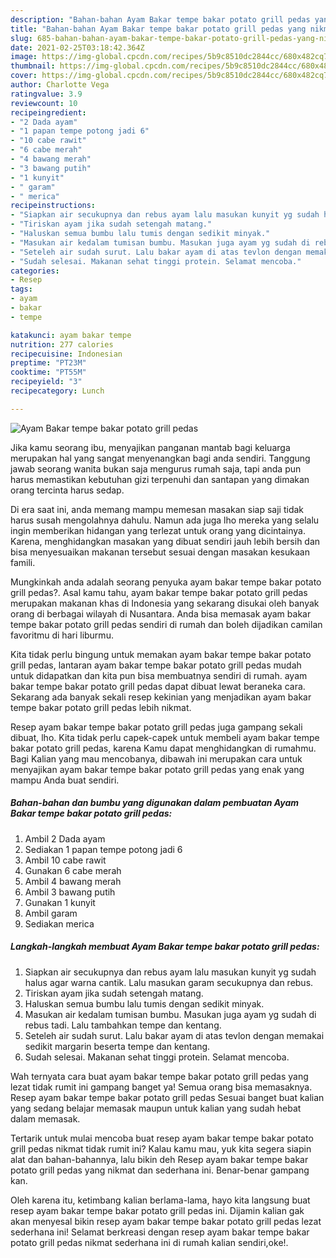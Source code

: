```yaml
---
description: "Bahan-bahan Ayam Bakar tempe bakar potato grill pedas yang nikmat Untuk Jualan"
title: "Bahan-bahan Ayam Bakar tempe bakar potato grill pedas yang nikmat Untuk Jualan"
slug: 685-bahan-bahan-ayam-bakar-tempe-bakar-potato-grill-pedas-yang-nikmat-untuk-jualan
date: 2021-02-25T03:18:42.364Z
image: https://img-global.cpcdn.com/recipes/5b9c8510dc2844cc/680x482cq70/ayam-bakar-tempe-bakar-potato-grill-pedas-foto-resep-utama.jpg
thumbnail: https://img-global.cpcdn.com/recipes/5b9c8510dc2844cc/680x482cq70/ayam-bakar-tempe-bakar-potato-grill-pedas-foto-resep-utama.jpg
cover: https://img-global.cpcdn.com/recipes/5b9c8510dc2844cc/680x482cq70/ayam-bakar-tempe-bakar-potato-grill-pedas-foto-resep-utama.jpg
author: Charlotte Vega
ratingvalue: 3.9
reviewcount: 10
recipeingredient:
- "2 Dada ayam"
- "1 papan tempe potong jadi 6"
- "10 cabe rawit"
- "6 cabe merah"
- "4 bawang merah"
- "3 bawang putih"
- "1 kunyit"
- " garam"
- " merica"
recipeinstructions:
- "Siapkan air secukupnya dan rebus ayam lalu masukan kunyit yg sudah halus agar warna cantik. Lalu masukan garam secukupnya dan rebus."
- "Tiriskan ayam jika sudah setengah matang."
- "Haluskan semua bumbu lalu tumis dengan sedikit minyak."
- "Masukan air kedalam tumisan bumbu. Masukan juga ayam yg sudah di rebus tadi. Lalu tambahkan tempe dan kentang."
- "Seteleh air sudah surut. Lalu bakar ayam di atas tevlon dengan memakai sedikit margarin beserta tempe dan kentang."
- "Sudah selesai. Makanan sehat tinggi protein. Selamat mencoba."
categories:
- Resep
tags:
- ayam
- bakar
- tempe

katakunci: ayam bakar tempe 
nutrition: 277 calories
recipecuisine: Indonesian
preptime: "PT23M"
cooktime: "PT55M"
recipeyield: "3"
recipecategory: Lunch

---
```



![Ayam Bakar tempe bakar potato grill pedas](https://img-global.cpcdn.com/recipes/5b9c8510dc2844cc/680x482cq70/ayam-bakar-tempe-bakar-potato-grill-pedas-foto-resep-utama.jpg)

Jika kamu seorang ibu, menyajikan panganan mantab bagi keluarga merupakan hal yang sangat menyenangkan bagi anda sendiri. Tanggung jawab seorang  wanita bukan saja mengurus rumah saja, tapi anda pun harus memastikan kebutuhan gizi terpenuhi dan santapan yang dimakan orang tercinta harus sedap.

Di era  saat ini, anda memang mampu memesan masakan siap saji tidak harus susah mengolahnya dahulu. Namun ada juga lho mereka yang selalu ingin memberikan hidangan yang terlezat untuk orang yang dicintainya. Karena, menghidangkan masakan yang dibuat sendiri jauh lebih bersih dan bisa menyesuaikan makanan tersebut sesuai dengan masakan kesukaan famili. 



Mungkinkah anda adalah seorang penyuka ayam bakar tempe bakar potato grill pedas?. Asal kamu tahu, ayam bakar tempe bakar potato grill pedas merupakan makanan khas di Indonesia yang sekarang disukai oleh banyak orang di berbagai wilayah di Nusantara. Anda bisa memasak ayam bakar tempe bakar potato grill pedas sendiri di rumah dan boleh dijadikan camilan favoritmu di hari liburmu.

Kita tidak perlu bingung untuk memakan ayam bakar tempe bakar potato grill pedas, lantaran ayam bakar tempe bakar potato grill pedas mudah untuk didapatkan dan kita pun bisa membuatnya sendiri di rumah. ayam bakar tempe bakar potato grill pedas dapat dibuat lewat beraneka cara. Sekarang ada banyak sekali resep kekinian yang menjadikan ayam bakar tempe bakar potato grill pedas lebih nikmat.

Resep ayam bakar tempe bakar potato grill pedas juga gampang sekali dibuat, lho. Kita tidak perlu capek-capek untuk membeli ayam bakar tempe bakar potato grill pedas, karena Kamu dapat menghidangkan di rumahmu. Bagi Kalian yang mau mencobanya, dibawah ini merupakan cara untuk menyajikan ayam bakar tempe bakar potato grill pedas yang enak yang mampu Anda buat sendiri.

<!--inarticleads1-->

##### Bahan-bahan dan bumbu yang digunakan dalam pembuatan Ayam Bakar tempe bakar potato grill pedas:

1. Ambil 2 Dada ayam
1. Sediakan 1 papan tempe potong jadi 6
1. Ambil 10 cabe rawit
1. Gunakan 6 cabe merah
1. Ambil 4 bawang merah
1. Ambil 3 bawang putih
1. Gunakan 1 kunyit
1. Ambil  garam
1. Sediakan  merica




<!--inarticleads2-->

##### Langkah-langkah membuat Ayam Bakar tempe bakar potato grill pedas:

1. Siapkan air secukupnya dan rebus ayam lalu masukan kunyit yg sudah halus agar warna cantik. Lalu masukan garam secukupnya dan rebus.
1. Tiriskan ayam jika sudah setengah matang.
1. Haluskan semua bumbu lalu tumis dengan sedikit minyak.
1. Masukan air kedalam tumisan bumbu. Masukan juga ayam yg sudah di rebus tadi. Lalu tambahkan tempe dan kentang.
1. Seteleh air sudah surut. Lalu bakar ayam di atas tevlon dengan memakai sedikit margarin beserta tempe dan kentang.
1. Sudah selesai. Makanan sehat tinggi protein. Selamat mencoba.




Wah ternyata cara buat ayam bakar tempe bakar potato grill pedas yang lezat tidak rumit ini gampang banget ya! Semua orang bisa memasaknya. Resep ayam bakar tempe bakar potato grill pedas Sesuai banget buat kalian yang sedang belajar memasak maupun untuk kalian yang sudah hebat dalam memasak.

Tertarik untuk mulai mencoba buat resep ayam bakar tempe bakar potato grill pedas nikmat tidak rumit ini? Kalau kamu mau, yuk kita segera siapin alat dan bahan-bahannya, lalu bikin deh Resep ayam bakar tempe bakar potato grill pedas yang nikmat dan sederhana ini. Benar-benar gampang kan. 

Oleh karena itu, ketimbang kalian berlama-lama, hayo kita langsung buat resep ayam bakar tempe bakar potato grill pedas ini. Dijamin kalian gak akan menyesal bikin resep ayam bakar tempe bakar potato grill pedas lezat sederhana ini! Selamat berkreasi dengan resep ayam bakar tempe bakar potato grill pedas nikmat sederhana ini di rumah kalian sendiri,oke!.

